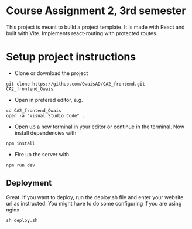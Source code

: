 # Course Assignment 2, 3rd semester
This project is meant to build a project template. It is made with React and built with Vite. Implements react-routing with protected routes.

# Setup project instructions
- Clone or download the project
```
git clone https://github.com/OwaisAD/CA2_frontend.git CA2_frontend_Owais
```

- Open in prefered editor, e.g.
```
cd CA2_frontend_Owais
open -a "Visual Studio Code" .
```

- Open up a new terminal in your editor or continue in the terminal. Now install dependencies with
```
npm install
```

- Fire up the server with
```
npm run dev
```

## Deployment
Great. If you want to deploy, run the deploy.sh file and enter your website url as instructed. You might have to do some configuring if you are using nginx
```
sh deploy.sh
```
